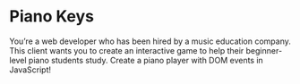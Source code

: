 # Piano Keys

You’re a web developer who has been hired by a music education company. This client wants you to create an interactive game to help their beginner-level piano students study. Create a piano player with DOM events in JavaScript!
